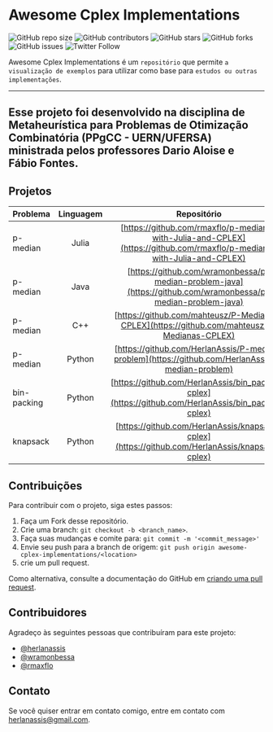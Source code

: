 # Awesome Cplex Implementations

![GitHub repo size](https://img.shields.io/github/repo-size/herlanassis/awesome-cplex-implementations)
![GitHub contributors](https://img.shields.io/github/contributors/herlanassis/awesome-cplex-implementations)
![GitHub stars](https://img.shields.io/github/stars/herlanassis/awesome-cplex-implementations?style=social)
![GitHub forks](https://img.shields.io/github/forks/herlanassis/awesome-cplex-implementations?style=social)
![GitHub issues](https://img.shields.io/github/issues-raw/herlanassis/awesome-cplex-implementations?style=social)
![Twitter Follow](https://img.shields.io/twitter/follow/herlanassis?style=social)

Awesome Cplex Implementations é um `repositório` que permite `a visualização de exemplos` para utilizar como base para `estudos ou outras implementações`.

---
Esse projeto foi desenvolvido na disciplina de Metaheurística para Problemas de Otimização Combinatória (PPgCC - UERN/UFERSA) ministrada pelos professores Dario Aloise e Fábio Fontes.
---

## Projetos

| Problema    | Linguagem |                                                      Repositório                                                       |
| :---------- | :-------: | :--------------------------------------------------------------------------------------------------------------------: |
| p-median    |   Julia   | [https://github.com/rmaxflo/p-mediana-with-Julia-and-CPLEX](https://github.com/rmaxflo/p-mediana-with-Julia-and-CPLEX) |
| p-median    |   Java    |      [https://github.com/wramonbessa/p-median-problem-java](https://github.com/wramonbessa/p-median-problem-java)      |
| p-median    |    C++    |           [https://github.com/mahteusz/P-Medianas-CPLEX](https://github.com/mahteusz/P-Medianas-CPLEX)                 |
| p-median    |  Python   |           [https://github.com/HerlanAssis/P-median-problem](https://github.com/HerlanAssis/P-median-problem)           |
| bin-packing |  Python   |          [https://github.com/HerlanAssis/bin_packing-cplex](https://github.com/HerlanAssis/bin_packing-cplex)          |
| knapsack    |  Python   |             [https://github.com/HerlanAssis/knapsack-cplex](https://github.com/HerlanAssis/knapsack-cplex)             |

## Contribuições

Para contribuir com o projeto, siga estes passos:

1. Faça um Fork desse repositório.
2. Crie uma branch: `git checkout -b <branch_name>`.
3. Faça suas mudanças e comite para: `git commit -m '<commit_message>'`
4. Envie seu push para a branch de origem: `git push origin awesome-cplex-implementations/<location>`
5. crie um pull request.

Como alternativa, consulte a documentação do GitHub em [criando uma pull request](https://help.github.com/pt/github/collaborating-with-issues-and-pull-requests/creating-a-pull-request).

## Contribuidores

Agradeço às seguintes pessoas que contribuíram para este projeto:

- [@herlanassis](https://github.com/herlanassis)
- [@wramonbessa](https://github.com/wramonbessa)
- [@rmaxflo](https://github.com/rmaxflo)

## Contato

Se você quiser entrar em contato comigo, entre em contato com herlanassis@gmail.com.
